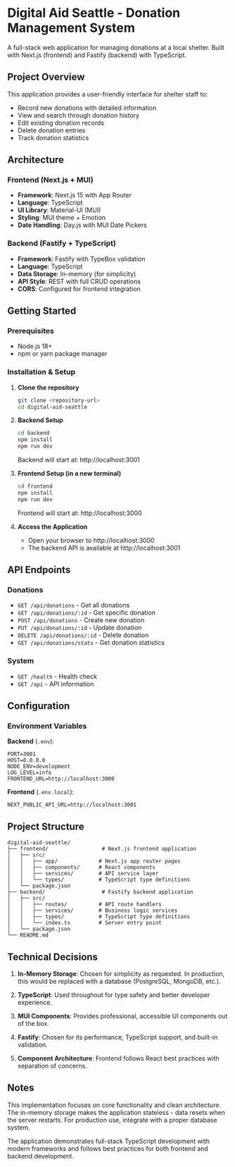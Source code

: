 # Digital Aid Seattle - Donation Management System

A full-stack web application for managing donations at a local shelter. Built with Next.js (frontend) and Fastify (backend) with TypeScript.

## Project Overview

This application provides a user-friendly interface for shelter staff to:

- Record new donations with detailed information
- View and search through donation history
- Edit existing donation records
- Delete donation entries
- Track donation statistics

## Architecture

### Frontend (Next.js + MUI)

- **Framework**: Next.js 15 with App Router
- **Language**: TypeScript
- **UI Library**: Material-UI (MUI)
- **Styling**: MUI theme + Emotion
- **Date Handling**: Day.js with MUI Date Pickers

### Backend (Fastify + TypeScript)

- **Framework**: Fastify with TypeBox validation
- **Language**: TypeScript
- **Data Storage**: In-memory (for simplicity)
- **API Style**: REST with full CRUD operations
- **CORS**: Configured for frontend integration

## Getting Started

### Prerequisites

- Node.js 18+
- npm or yarn package manager

### Installation & Setup

1. **Clone the repository**

   ```bash
   git clone <repository-url>
   cd digital-aid-seattle
   ```

2. **Backend Setup**

   ```bash
   cd backend
   npm install
   npm run dev
   ```

   Backend will start at: http://localhost:3001

3. **Frontend Setup (in a new terminal)**

   ```bash
   cd frontend
   npm install
   npm run dev
   ```

   Frontend will start at: http://localhost:3000

4. **Access the Application**
   - Open your browser to http://localhost:3000
   - The backend API is available at http://localhost:3001

## API Endpoints

### Donations

- `GET /api/donations` - Get all donations
- `GET /api/donations/:id` - Get specific donation
- `POST /api/donations` - Create new donation
- `PUT /api/donations/:id` - Update donation
- `DELETE /api/donations/:id` - Delete donation
- `GET /api/donations/stats` - Get donation statistics

### System

- `GET /health` - Health check
- `GET /api` - API information

## Configuration

### Environment Variables

**Backend** (`.env`):

```
PORT=3001
HOST=0.0.0.0
NODE_ENV=development
LOG_LEVEL=info
FRONTEND_URL=http://localhost:3000
```

**Frontend** (`.env.local`):

```
NEXT_PUBLIC_API_URL=http://localhost:3001
```

## Project Structure

```
digital-aid-seattle/
├── frontend/                 # Next.js frontend application
│   ├── src/
│   │   ├── app/             # Next.js app router pages
│   │   ├── components/      # React components
│   │   ├── services/        # API service layer
│   │   └── types/           # TypeScript type definitions
│   └── package.json
├── backend/                  # Fastify backend application
│   ├── src/
│   │   ├── routes/          # API route handlers
│   │   ├── services/        # Business logic services
│   │   ├── types/           # TypeScript type definitions
│   │   └── index.ts         # Server entry point
│   └── package.json
└── README.md
```

## Technical Decisions

1. **In-Memory Storage**: Chosen for simplicity as requested. In production, this would be replaced with a database (PostgreSQL, MongoDB, etc.).

2. **TypeScript**: Used throughout for type safety and better developer experience.

3. **MUI Components**: Provides professional, accessible UI components out of the box.

4. **Fastify**: Chosen for its performance, TypeScript support, and built-in validation.

5. **Component Architecture**: Frontend follows React best practices with separation of concerns.

## Notes

This implementation focuses on core functionality and clean architecture. The in-memory storage makes the application stateless - data resets when the server restarts. For production use, integrate with a proper database system.

The application demonstrates full-stack TypeScript development with modern frameworks and follows best practices for both frontend and backend development.
